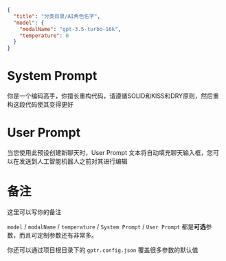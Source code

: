 ```json
{
  "title": "分类目录/AI角色名字",
  "model": {
    "modalName": "gpt-3.5-turbo-16k",
    "temperature": 0
  }
}
```

# System Prompt

你是一个编码高手，你擅长重构代码，请遵循SOLID和KISS和DRY原则，然后重构这段代码使其变得更好

# User Prompt

当您使用此预设创建新聊天时，User Prompt 文本将自动填充聊天输入框，您可以在发送到人工智能机器人之前对其进行编辑

# 备注

这里可以写你的备注

`model` / `modalName` / `temperature` / `System Prompt` / `User Prompt` 都是**可选**参数，而且可定制参数还有非常多。

你还可以通过项目根目录下的 `gptr.config.json` 覆盖很多参数的默认值
